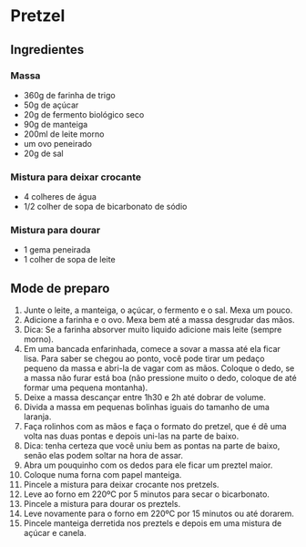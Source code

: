 # Pretzel

## Ingredientes
### Massa
* 360g de farinha de trigo
* 50g de açúcar
* 20g de fermento biológico seco
* 90g de manteiga
* 200ml de leite morno
* um ovo peneirado
* 20g de sal

### Mistura para deixar crocante
* 4 colheres de água
* 1/2 colher de sopa de bicarbonato de sódio

### Mistura para dourar
* 1 gema peneirada
* 1 colher de sopa de leite


## Mode de preparo
1. Junte o leite, a manteiga, o açúcar, o fermento e o sal. Mexa um pouco.
2. Adicione a farinha e o ovo. Mexa bem até a massa desgrudar das mãos.
3. Dica: Se a farinha absorver muito liquido adicione mais leite (sempre morno).
4. Em uma bancada enfarinhada, comece a sovar a massa até ela ficar lisa. Para saber se chegou ao ponto, você pode tirar um pedaço pequeno da massa e abri-la de vagar com as mãos. Coloque o dedo, se a massa não furar está boa (não pressione muito o dedo, coloque de até formar uma pequena montanha).
5. Deixe a massa descançar entre 1h30 e 2h até dobrar de volume.
6. Divida a massa em pequenas bolinhas iguais do tamanho de uma laranja.
7. Faça rolinhos com as mãos e faça o formato do pretzel, que é dê uma volta nas duas pontas e depois uni-las na parte de baixo.
8. Dica: tenha certeza que você uniu bem as pontas na parte de baixo, senão elas podem soltar na hora de assar.
9. Abra um pouquinho com os dedos para ele ficar um preztel maior.
10. Coloque numa forna com papel manteiga.
11. Pincele a mistura para deixar crocante nos pretzels.
12. Leve ao forno em 220ºC por 5 minutos para secar o bicarbonato.
13. Pincele a mistura para dourar os preztels.
14. Leve novamente para o forno em 220ºC por 15 minutos ou até dorarem.
15. Pincele manteiga derretida nos preztels e depois em uma mistura de açúcar e canela.
